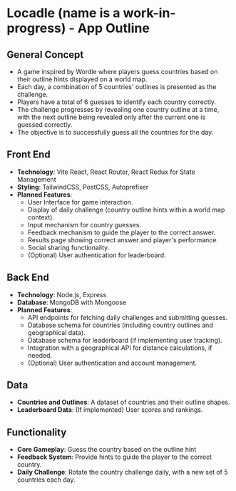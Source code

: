 # Locadle (name is a work-in-progress) - App Outline

## General Concept

- A game inspired by Wordle where players guess countries based on their outline hints displayed on a world map.
- Each day, a combination of 5 countries' outlines is presented as the challenge.
- Players have a total of 6 guesses to identify each country correctly.
- The challenge progresses by revealing one country outline at a time, with the next outline being revealed only after the current one is guessed correctly.
- The objective is to successfully guess all the countries for the day.

## Front End

- **Technology**: Vite React, React Router, React Redux for State Management
- **Styling**: TailwindCSS, PostCSS, Autoprefixer
- **Planned Features**:
  - User Interface for game interaction.
  - Display of daily challenge (country outline hints within a world map context).
  - Input mechanism for country guesses.
  - Feedback mechanism to guide the player to the correct answer.
  - Results page showing correct answer and player's performance.
  - Social sharing functionality.
  - (Optional) User authentication for leaderboard.

## Back End

- **Technology**: Node.js, Express
- **Database**: MongoDB with Mongoose
- **Planned Features**:
  - API endpoints for fetching daily challenges and submitting guesses.
  - Database schema for countries (including country outlines and geographical data).
  - Database schema for leaderboard (if implementing user tracking).
  - Integration with a geographical API for distance calculations, if needed.
  - (Optional) User authentication and account management.

## Data

- **Countries and Outlines**: A dataset of countries and their outline shapes.
- **Leaderboard Data**: (If implemented) User scores and rankings.

## Functionality

- **Core Gameplay**: Guess the country based on the outline hint
- **Feedback System**: Provide hints to guide the player to the correct country.
- **Daily Challenge**: Rotate the country challenge daily, with a new set of 5 countries each day.
